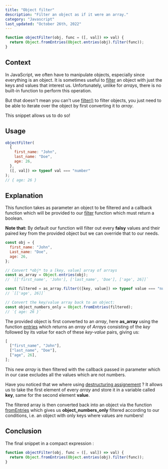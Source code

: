 ```yaml
---
title: "Object filter"
description: "Filter an object as if it were an array."
category: "Javascript"
last_updated: "October 26th, 2022"
---
```


```js
function objectFilter(obj, func = ([, val]) => val) {
  return Object.fromEntries(Object.entries(obj).filter(func));
}
```

## Context

In JavaScript, we often have to manipulate objects, especially since everything is an object. It is sometimes useful to [filter](https://developer.mozilla.org/en-US/docs/Web/JavaScript/Reference/Global_Objects/Array/filter) an object with just the keys and values that interest us. Unfortunately, unlike for _arrays_, there is no built-in function to perform this operation.

But that doesn't mean you can't use [filter()](https://developer.mozilla.org/en-US/docs/Web/JavaScript/Reference/Global_Objects/Array/filter) to filter objects, you just need to be able to iterate over the object by first converting it to _array_.

This snippet allows us to do so!

## Usage

```js
objectFilter(
  {
    first_name: "John",
    last_name: "Doe",
    age: 26,
  },
  ([, val]) => typeof val === "number"
);
// { age: 26 }
```

## Explanation

This function takes as parameter an object to be filtered and a callback function which will be provided to our [filter](https://developer.mozilla.org/en-US/docs/Web/JavaScript/Reference/Global_Objects/Array/filter) function which must return a boolean.

**Note that:** By default our function will filter out every **falsy** values and their paired key from the provided object but we can override that to our needs.

```js
const obj = {
  first_name: "John",
  Last_name: "Doe",
  age: 26,
};

// Convert *obj* to a [key, value] array of arrays
const as_array = Object.entries(obj);
// `[['first_name', 'John'], ['last_name', 'Doe'], ['age', 26]]`

const filtered = as_array.filter(([key, value]) => typeof value === "number");
// `[['age', 26]]`

// Convert the key/value array back to an object:
const object_numbers_only = Object.fromEntries(filtered);
// `{ age: 26 }`
```

The provided object is first converted to an _array_, here **as_array** using the function [entries](https://developer.mozilla.org/en-US/docs/Web/JavaScript/Reference/Global_Objects/Object/entries) which returns an _array_ of _Arrays_ consisting of the _key_ followed by its _value_ for each of these _key-value_ pairs, giving us:

```js
[
  ["first_name", "John"],
  ["last_name", "Doe"],
  ["age", 26],
];
```

This new _array_ is then filtered with the callback passed in parameter which in our case excludes all the values which are not numbers. 

Have you noticed that we where using [destructuring assignement](https://developer.mozilla.org/en-US/docs/Web/JavaScript/Reference/Operators/Destructuring_assignment) ? It allows us to take the first element of every *array* and store it in a variable called **key**, same for the second element **value**.

The filtered array is then converted back into an object via the function [fromEntries](https://developer.mozilla.org/en-US/docs/Web/JavaScript/Reference/Global_Objects/Object/fromEntries) which gives us **object_numbers_only** filtered according to our conditions, i.e. an object with only keys where values are numbers!

## Conclusion

The final snippet in a compact expression :

```js
function objectFilter(obj, func = ([, val]) => val) {
  return Object.fromEntries(Object.entries(obj).filter(func));
}
```
